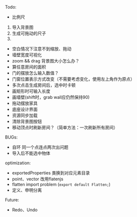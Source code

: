 
Todo:


- 比例尺

1. 导入背景图
2. 生成可拖动的尺子
3.

- 空白情况下注意不到缩放、拖动
- 墙壁宽度可视化
- zoom && drag 背景图大小怎么办？
- 算任意房间的面积
- 门的摆放怎么输入数值？
- 门窗位置表示方式改变（不需要考虑变化，使用左上角作为原点）
- 多次点击生成房间后，选中时卡顿
- 画矩形时可输入长度
- 画墙壁(shift时，grab wall应仍然保持90)
- 拖动摆放家具
- 底座设计界面
- 资源同步加载
- 清除背景图按钮    
- 移动顶点时刷新房间？（简单方法：一次刷新所有房间）

BUGs:

- 自环 同一个点连点两次出问题
- 导入后不能选中物体

optimization:

- exportedProperties 类换到对应元素目录
- point、vector 改用flatenjs
- flatten import problem  (`export default Flatten;`)
- 定义、申明分离

Future: 

- Redo、Undo